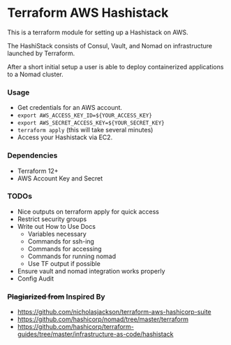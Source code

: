 # Terraform AWS Hashistack

This is a terraform module for setting up a Hashistack on AWS.

The HashiStack consists of Consul, Vault, and Nomad on infrastructure
launched by Terraform.

After a short initial setup a user is able to deploy
containerized applications to a Nomad cluster.

### Usage

- Get credentials for an AWS account.
- `export AWS_ACCESS_KEY_ID=${YOUR_ACCESS_KEY}`
- `export AWS_SECRET_ACCESS_KEY=${YOUR_SECRET_KEY}`
- `terraform apply` (this will take several minutes)
- Access your Hashistack via EC2.

### Dependencies

- Terraform 12+
- AWS Account Key and Secret

### TODOs

- Nice outputs on terraform apply for quick access
- Restrict security groups
- Write out How to Use Docs
  - Variables necessary
  - Commands for ssh-ing
  - Commands for accessing
  - Commands for running nomad
  - Use TF output if possible
- Ensure vault and nomad integration works properly
- Config Audit

### ~~Plagiarized from~~ Inspired By

- https://github.com/nicholasjackson/terraform-aws-hashicorp-suite
- https://github.com/hashicorp/nomad/tree/master/terraform
- https://github.com/hashicorp/terraform-guides/tree/master/infrastructure-as-code/hashistack
